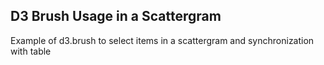 ## D3 Brush Usage in a Scattergram
Example of d3.brush to select items in a scattergram and synchronization with table